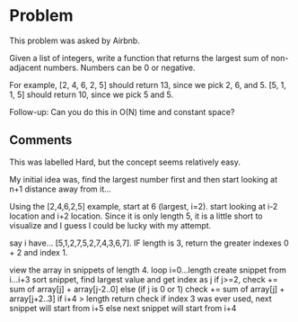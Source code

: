 # Problem
This problem was asked by Airbnb.

Given a list of integers, write a function that returns the largest sum of non-adjacent numbers. Numbers can be 0 or negative.

For example, [2, 4, 6, 2, 5] should return 13, since we pick 2, 6, and 5. [5, 1, 1, 5] should return 10, since we pick 5 and 5.

Follow-up: Can you do this in O(N) time and constant space?

## Comments
This was labelled Hard, but the concept seems relatively easy.

My initial idea was, find the largest number first and then start looking at n+1 distance away from it...

Using the [2,4,6,2,5] example, start at 6 (largest, i=2).  start looking at i-2 location and i+2 location.  Since it is only length 5, it is a little short to visualize and I guess I could be lucky with my attempt.

say i have... [5,1,2,7,5,2,7,4,3,6,7].
IF length is 3, return the greater indexes 0 + 2 and index 1.

view the array in snippets of length 4.
loop i=0...length
create snippet from i...i+3
    sort snippet, find largest value and get index as j
    if j>=2, 
        check += sum of array[j] + array[j-2..0]
    else (if j is 0 or 1)
        check += sum of array[j] + array[j+2..3]
    if i+4 > length
        return check
    if index 3 was ever used, 
        next snippet will start from i+5
    else
        next snippet will start from i+4